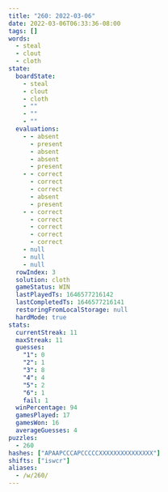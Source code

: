 ```yaml
---
title: "260: 2022-03-06"
date: 2022-03-06T06:33:36-08:00
tags: []
words:
  - steal
  - clout
  - cloth
state:
  boardState:
    - steal
    - clout
    - cloth
    - ""
    - ""
    - ""
  evaluations:
    - - absent
      - present
      - absent
      - absent
      - present
    - - correct
      - correct
      - correct
      - absent
      - present
    - - correct
      - correct
      - correct
      - correct
      - correct
    - null
    - null
    - null
  rowIndex: 3
  solution: cloth
  gameStatus: WIN
  lastPlayedTs: 1646577216142
  lastCompletedTs: 1646577216141
  restoringFromLocalStorage: null
  hardMode: true
stats:
  currentStreak: 11
  maxStreak: 11
  guesses:
    "1": 0
    "2": 1
    "3": 8
    "4": 4
    "5": 2
    "6": 1
    fail: 1
  winPercentage: 94
  gamesPlayed: 17
  gamesWon: 16
  averageGuesses: 4
puzzles:
  - 260
hashes: ["APAAPCCCAPCCCCCXXXXXXXXXXXXXXX"]
shifts: ["iswcr"]
aliases:
  - /w/260/
---
```

<!-- more -->
